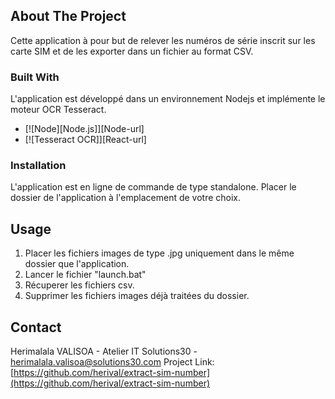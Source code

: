 ﻿
<!-- PROJECT SHIELDS -->
<!--
*** Développé par Herimalala VALISOA
*** Sim-extract-number version v1.3
*** Pour Solutions30 IT.
-->


<!-- ABOUT THE PROJECT -->
## About The Project

Cette application à pour but de relever les numéros de série inscrit sur les carte SIM et de les exporter dans un fichier au format CSV.


### Built With

L'application est développé dans un environnement Nodejs et implémente le moteur OCR Tesseract.

* [![Node][Node.js]][Node-url]
* [![Tesseract OCR]][React-url]


<!-- GETTING STARTED -->

### Installation

L'application est en ligne de commande de type standalone. Placer le dossier de l'application à l'emplacement de votre choix.

<!-- USAGE EXAMPLES -->
## Usage

1. Placer les fichiers images de type .jpg uniquement dans le même dossier que l'application.
2. Lancer le fichier "launch.bat"
3. Récuperer les fichiers csv.
4. Supprimer les fichiers images déjà traitées du dossier. 


<!-- CONTACT -->
## Contact

Herimalala VALISOA - Atelier IT Solutions30 - herimalala.valisoa@solutions30.com
Project Link: [https://github.com/herival/extract-sim-number](https://github.com/herival/extract-sim-number)

